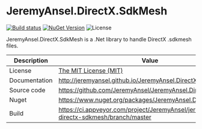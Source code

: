 # JeremyAnsel.DirectX.SdkMesh

[![Build status](https://ci.appveyor.com/api/projects/status/bpfel8l0xklv0ofj/branch/master?svg=true)](https://ci.appveyor.com/project/JeremyAnsel/jeremyansel-directx-sdkmesh/branch/master)
[![NuGet Version](https://buildstats.info/nuget/JeremyAnsel.DirectX.SdkMesh)](https://www.nuget.org/packages/JeremyAnsel.DirectX.SdkMesh)
![License](https://img.shields.io/github/license/JeremyAnsel/JeremyAnsel.DirectX.SdkMesh)

JeremyAnsel.DirectX.SdkMesh is a .Net library to handle DirectX .sdkmesh files.

Description     | Value
----------------|----------------
License         | [The MIT License (MIT)](https://github.com/JeremyAnsel/JeremyAnsel.DirectX.SdkMesh/blob/master/LICENSE.txt)
Documentation   | http://jeremyansel.github.io/JeremyAnsel.DirectX.SdkMesh
Source code     | https://github.com/JeremyAnsel/JeremyAnsel.DirectX.SdkMesh
Nuget           | https://www.nuget.org/packages/JeremyAnsel.DirectX.SdkMesh
Build           | https://ci.appveyor.com/project/JeremyAnsel/jeremyansel-directx-sdkmesh/branch/master
